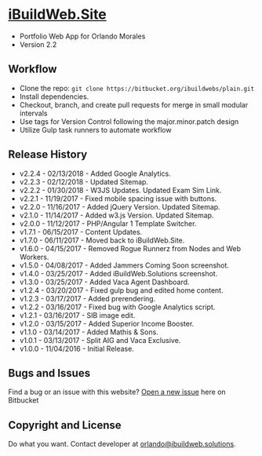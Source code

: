# [iBuildWeb.Site](http://ibuildweb.site/) #

* Portfolio Web App for Orlando Morales
* Version 2.2

## Workflow ##

* Clone the repo: `git clone https://bitbucket.org/ibuildwebs/plain.git`
* Install dependencies.
* Checkout, branch, and create pull requests for merge in small modular intervals
* Use tags for Version Control following the major.minor.patch design
* Utilize Gulp task runners to automate workflow

## Release History ##

* v2.2.4 - 02/13/2018 - Added Google Analytics.
* v2.2.3 - 02/12/2018 - Updated Sitemap.
* v2.2.2 - 01/30/2018 - W3JS Updates. Updated Exam Sim Link.
* v2.2.1 - 11/19/2017 - Fixed mobile spacing issue with buttons.
* v2.2.0 - 11/16/2017 - Added jQuery Version. Updated Sitemap.
* v2.1.0 - 11/14/2017 - Added w3.js Version. Updated Sitemap.
* v2.0.0 - 11/12/2017 - PHP/Angular 1 Template Switcher.
* v1.7.1 - 06/15/2017 - Content Updates.
* v1.7.0 - 06/11/2017 - Moved back to iBuildWeb.Site.
* v1.6.0 - 04/15/2017 - Removed Rogue Runnerz from Nodes and Web Workers.
* v1.5.0 - 04/08/2017 - Added Jammers Coming Soon screenshot.
* v1.4.0 - 03/25/2017 - Added iBuildWeb.Solutions screenshot.
* v1.3.0 - 03/25/2017 - Added Vaca Agent Dashboard.
* v1.2.4 - 03/20/2017 - Fixed gulp bug and edited home content.
* v1.2.3 - 03/17/2017 - Added prerendering.
* v1.2.2 - 03/16/2017 - Fixed bug with Google Analytics script.
* v1.2.1 - 03/16/2017 - SIB image edit.
* v1.2.0 - 03/15/2017 - Added Superior Income Booster.
* v1.1.0 - 03/14/2017 - Added Mathis & Sons.
* v1.0.1 - 03/13/2017 - Split AIG and Vaca Exclusive.
* v1.0.0 - 11/04/2016 - Initial Release.

## Bugs and Issues ##

Find a bug or an issue with this website? [Open a new issue](https://@bitbucket.org/ibuildwebs/plain/issues) here on Bitbucket

## Copyright and License ##

Do what you want.
Contact developer at orlando@ibuildweb.solutions.